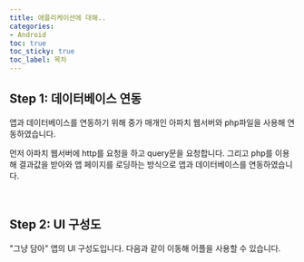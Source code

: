 ```yaml
---
title: 애플리케이션에 대해..
categories:
- Android
toc: true
toc_sticky: true
toc_label: 목차
---
```


## Step 1: 데이터베이스 연동
앱과 데이터베이스를 연동하기 위해 중가 매개인 아파치 웹서버와 php파일을 사용해 연동하였습니다.

먼저 아파치 웹서버에 http를 요청을 하고 query문을 요청합니다. 그리고 php를 이용해 결과값을 받아와 앱 페이지를 로딩하는 방식으로 앱과 데이터베이스를 연동하였습니다.


<br>

## Step 2: UI 구성도
"그냥 담아" 앱의 UI 구성도입니다. 다음과 같이 이동해 어플을 사용할 수 있습니다.


